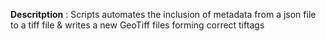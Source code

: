 
**Descritption** :  Scripts automates the inclusion of metadata from a json file to a tiff file
                    & writes a new GeoTiff files forming correct tiftags
